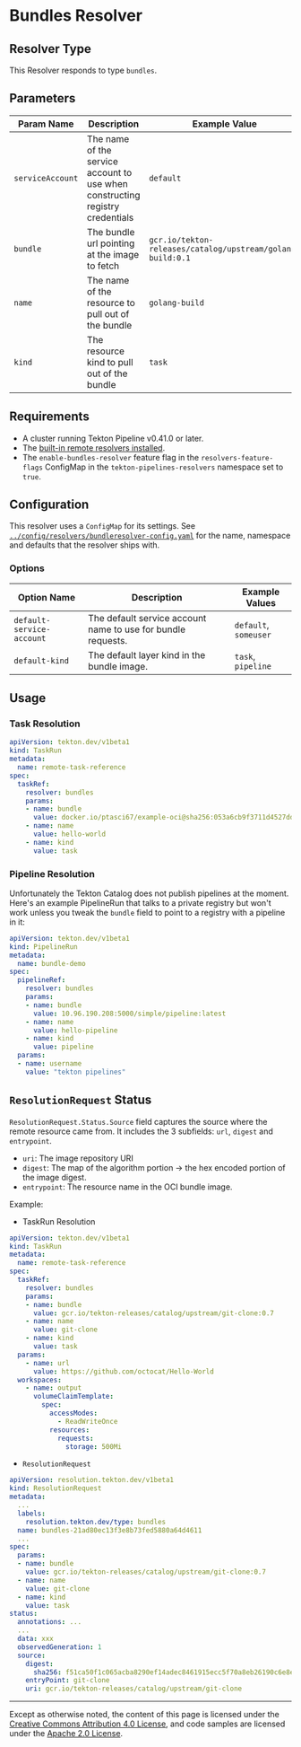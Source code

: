 # Bundles Resolver

## Resolver Type

This Resolver responds to type `bundles`.

## Parameters

| Param Name       | Description                                                                   | Example Value                                              |
|------------------|-------------------------------------------------------------------------------|------------------------------------------------------------|
| `serviceAccount` | The name of the service account to use when constructing registry credentials | `default`                                                  |
| `bundle`         | The bundle url pointing at the image to fetch                                 | `gcr.io/tekton-releases/catalog/upstream/golang-build:0.1` |
| `name`           | The name of the resource to pull out of the bundle                            | `golang-build`                                             |
| `kind`           | The resource kind to pull out of the bundle                                   | `task`                                                     |

## Requirements

- A cluster running Tekton Pipeline v0.41.0 or later.
- The [built-in remote resolvers installed](./install.md#installing-and-configuring-remote-task-and-pipeline-resolution).
- The `enable-bundles-resolver` feature flag in the `resolvers-feature-flags` ConfigMap 
  in the `tekton-pipelines-resolvers` namespace set to `true`.

## Configuration

This resolver uses a `ConfigMap` for its settings. See
[`../config/resolvers/bundleresolver-config.yaml`](../config/resolvers/bundleresolver-config.yaml)
for the name, namespace and defaults that the resolver ships with.

### Options

| Option Name               | Description                                                  | Example Values        |
|---------------------------|--------------------------------------------------------------|-----------------------|
| `default-service-account` | The default service account name to use for bundle requests. | `default`, `someuser` |
| `default-kind`            | The default layer kind in the bundle image.                  | `task`, `pipeline`    |

## Usage

### Task Resolution

```yaml
apiVersion: tekton.dev/v1beta1
kind: TaskRun
metadata:
  name: remote-task-reference
spec:
  taskRef:
    resolver: bundles
    params:
    - name: bundle
      value: docker.io/ptasci67/example-oci@sha256:053a6cb9f3711d4527dd0d37ac610e8727ec0288a898d5dfbd79b25bcaa29828
    - name: name
      value: hello-world
    - name: kind
      value: task
```

### Pipeline Resolution

Unfortunately the Tekton Catalog does not publish pipelines at the
moment. Here's an example PipelineRun that talks to a private registry
but won't work unless you tweak the `bundle` field to point to a
registry with a pipeline in it:

```yaml
apiVersion: tekton.dev/v1beta1
kind: PipelineRun
metadata:
  name: bundle-demo
spec:
  pipelineRef:
    resolver: bundles
    params:
    - name: bundle
      value: 10.96.190.208:5000/simple/pipeline:latest
    - name: name
      value: hello-pipeline
    - name: kind
      value: pipeline
  params:
  - name: username
    value: "tekton pipelines"
```

## `ResolutionRequest` Status
`ResolutionRequest.Status.Source` field captures the source where the remote resource came from. It includes the 3 subfields: `url`, `digest` and `entrypoint`.
- `uri`: The image repository URI
- `digest`: The map of the algorithm portion -> the hex encoded portion of the image digest.
- `entrypoint`: The resource name in the OCI bundle image.

Example:
- TaskRun Resolution
```yaml
apiVersion: tekton.dev/v1beta1
kind: TaskRun
metadata:
  name: remote-task-reference
spec:
  taskRef:
    resolver: bundles
    params:
    - name: bundle
      value: gcr.io/tekton-releases/catalog/upstream/git-clone:0.7
    - name: name
      value: git-clone
    - name: kind
      value: task
  params:
    - name: url
      value: https://github.com/octocat/Hello-World
  workspaces:
    - name: output
      volumeClaimTemplate:
        spec:
          accessModes:
            - ReadWriteOnce
          resources:
            requests:
              storage: 500Mi
```

- `ResolutionRequest`
```yaml
apiVersion: resolution.tekton.dev/v1beta1
kind: ResolutionRequest
metadata:
  ...
  labels:
    resolution.tekton.dev/type: bundles
  name: bundles-21ad80ec13f3e8b73fed5880a64d4611
  ...
spec:
  params:
  - name: bundle
    value: gcr.io/tekton-releases/catalog/upstream/git-clone:0.7
  - name: name
    value: git-clone
  - name: kind
    value: task
status:
  annotations: ...
  ...
  data: xxx
  observedGeneration: 1
  source:
    digest:
      sha256: f51ca50f1c065acba8290ef14adec8461915ecc5f70a8eb26190c6e8e0ededaf
    entryPoint: git-clone
    uri: gcr.io/tekton-releases/catalog/upstream/git-clone
```

---

Except as otherwise noted, the content of this page is licensed under the
[Creative Commons Attribution 4.0 License](https://creativecommons.org/licenses/by/4.0/),
and code samples are licensed under the
[Apache 2.0 License](https://www.apache.org/licenses/LICENSE-2.0).
